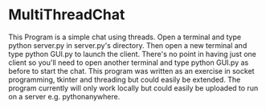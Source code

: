 # MultiThreadChat
This Program is a simple chat using threads. Open a terminal and type python server.py in server.py's directory. Then open a new terminal and type python GUI.py to launch the client. There's no point in having just one client so you'll need to open another terminal and type python GUI.py as before to start the chat. This program was written as an exercise in socket programming, tkinter and threading but could easily be extended. The program currently will only work locally but could easily be uploaded to run on a server e.g. pythonanywhere.
